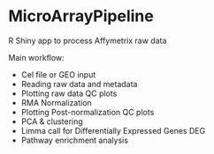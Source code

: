 # MicroArrayPipeline

R Shiny app to process Affymetrix raw data

Main workflow:
- Cel file or GEO input 
- Reading raw data and metadata
- Plotting raw data QC plots
- RMA Normalization 
- Plotting Post-normalization QC plots
- PCA & clustering
- Limma call for Differentially Expressed Genes DEG 
- Pathway enrichment analysis 
